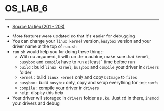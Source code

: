 # OS_LAB_6
---
* [Source tài liệu (201 - 203)](https://courses.uit.edu.vn/pluginfile.php/629879/mod_resource/content/1/Operating%20System%20Concepts%20by%20Abraham%20Silberschatz.pdf)

- More features were updated so that it's easier for debugging
- You can change your `linux kernel` version, `busybox` version and your driver name at the top of `run.sh`
- `run.sh` would help you for doing these things:
  - With no argument, it will run the machine, make sure that `kernel`, `busybox` and `compile` have to run at least 1 time before run
  - `build`   : build `linux kernel`, `busybox` and `compile` your driver in `drivers` folder
  - `kernel`  : build `linux kernel` only and copy `bzImage` to `files`
  - `busybox` : build `busybox` only, copy and setup everything for `initramfs`
  - `compile` : compile your driver in `drivers`
  - `help`: display this help
- Your driver will storaged in `drivers` folder as `.ko`. Just cd in there, `insmod` your drivers and debug
